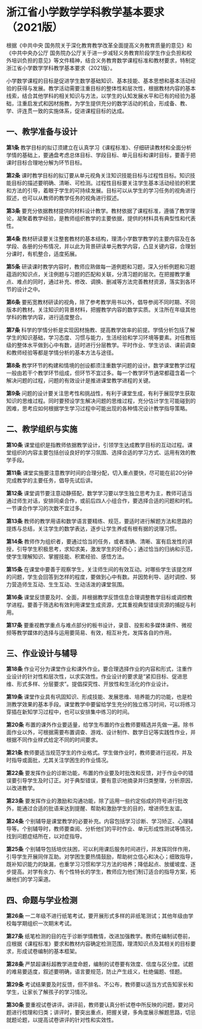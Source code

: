 # 浙江省小学数学学科教学基本要求（2021版）

根据《中共中央 国务院关于深化教育教学改革全面提高义务教育质量的意见》和《中共中央办公厅 国务院办公厅关于进一步减轻义务教育阶段学生作业负担和校外培训负担的意见》等文件精神，结合义务教育数学课程标准和教材要求，特制定浙江省小学数学学科教学基本要求（2021版）。

小学数学课程的目标是促进学生数学基础知识、基本技能、基本思想和基本活动经验的获得与发展。教学活动需要注重目标的整体性和层次性，根据教材内容的基本线索，结合其他学科的相关知识与方法，以学生的认知发展水平和已有的经验为基础，注重启发式和因材施教，为学生提供充分的数学活动的机会，形成备、教、学、评连贯一致的实施体系，促进课程目标的达成。

## 一、教学准备与设计

**第1条**  教学目标的拟订须建立在认真学习《课程标准》、仔细研读教材和全面分析学情的基础上，要通盘考虑总体目标、学段目标、单元目标和课时目标，要善于把课时目标合理地分解为环节目标。

**第2条**  课时教学目标的拟订要从单元视角关注知识技能目标与过程性目标。知识技能目标的描述要明确、清晰、可检测。过程性目标要关注学生基本活动经验的积累和方法的引导，着眼于学生的可持续发展。目标可以从学生的学习任务的视角进行叙述，也可以从教师的教学任务的视角进行叙述。

**第3条**  要充分依据教材提供的材料设计教学。教材依据了课程标准，遵循了教学理论，凝聚着教学经验，是教师组织教学的主要依据，提供的材料具有典型性和代表性。

**第4条**  教材研读要关注整套教材的基本结构，理清小学数学教学的主要内容及在各学段、各册的分布情况，并以此为背景研读单元教学内容，凸显关键内容，合理划分课时，有机整合，适度拓展。

**第5条**  研读课时教学内容时，教师应熟做每一道例题和习题，深入分析例题和习题蕴涵的知识点，关注例题与习题的匹配和关联，分清习题的层次。在把握教学重点、难点的同时，通过补充、修改、调换、删减等方法完善教材资源，落实到各环节的设计之中。

**第6条**  要拓宽教材研读的视角，除了参考教学用书以外，倡导参阅不同时期、不同版本的教材。关注知识的背景材料，把握教学内容的数学实质。关注所在年级其他学科的教学内容，进行适度整合。

**第7条**  科学的学情分析是实现因材施教、提高教学效率的前提。学情分析包括了解学生的知识基础，学习态度、习惯与能力，生活经验和学习环境等要素。对任教班级的整体水平做到心中有数，适时进行分层教学。平时作业、学生访谈、课前调查和教师经验等都是学情分析的基本方法与途径。

**第8条**  教学环节的构建和情境的创设都须注重数学问题的设计。数学课堂教学过程一般由若干个教学环节组成，但环节不宜过多。每一个教学环节通常都蕴含着一个解决问题的过程，问题的有效设计是推进课堂教学进程的关键。

**第9条**  问题的设计要关注思考性和挑战性，有利于课堂生成，有利于展现学生获取知识的思维过程。同时要预设学生解决问题的思维过程，充分估计学生可能碰到的困难，思考应如何根据学生学习过程中可能出现的各种情况设计教学指导策略。

## 二、教学组织与实施

**第10条**  课堂组织是指教师依据教学设计，引领学生达成教学目标的互动过程。课堂组织的内容主要包括创设良好的学习氛围、选择合适的学习方式、运用有效的教学手段。

**第11条**  课堂实施要注意教学时间的合理分配，切入重点要快，尽可能在前20分钟完成教学的主要任务，倡导先试后讲。

**第12条**  课堂调节要注意动静搭配，数学学习要以学生独立思考为主，教师可适当通过师生对话，安排同桌合作，或前后四人小组合作，要选择合适的问题和时机。一节课合作学习的次数不宜过多。

**第13条**  教师的教学用语和数学语言要精练、规范，要适时进行解题方法和思路的提炼与总结，关注学生的数学表达，逐步让学生养成有根有据的说理习惯。

**第14条**  教师作为组织者，要通过恰当的任务，或者准确、清晰、富有启发性的讲授，引导学生积极思考，求知求美，激发学生的好奇心；通过恰当的归纳和示范，使学生理解知识、掌握技能、积累经验、感悟方法。

**第15条**  在课堂中要善于观察学生，关注师生间的有效互动。对哪些学生该提怎样的问题，学生会回答到怎样的程度，要做到心中有数。并因势利导、适时调控、努力营造师生互动、生生互动、生动活泼的课堂氛围。

**第16条**  课堂反馈要及时、全面，并根据教学反馈信息合理调整教学目标或调控教学进程。要善于筛选和有效利用课堂生成资源，尤其重视典型错误资源的捕捉与利用。

**第17条**  要重视教学重点与难点部分的板书设计，录音、投影和多媒体课件、微视频等教学媒体的选择与运用要简易、有效，相互补充，发挥各自的作用。

## 三、作业设计与辅导

**第18条**  作业可分为课堂作业和课外作业。要合理选择作业的内容和形式，注重作业设计的针对性和层次性，以求实效性。作业设计的要求是“紧扣目标、促进思维、形式多样、分层要求”。提倡探究性、开放性和生活化的作业设计。

**第19条**  课堂作业具有巩固知识、形成技能、发展思维、培养能力的功能，也是检测教学效果的基本手段。课堂教学中要留给学生充分的独立练习时间，可以将练习穿插在新知学习过程中，也可以安排集中练习的时间。

**第20条**  布置的课外作业要适量，给学生布置的作业教师要精选并先做一遍。除书面作业以外，可根据需要布置调查、游戏、设计制作、数学日记等实践性作业，并根据不同作业样式给定不同的时间要求。

**第21条**  教师要适当规范学生的作业格式。学生做作业时，教师要进行巡视，并及时指导或面批，尤其关注学困生的作业情况。

**第22条**  要发挥作业的诊断功能，布置的作业要及时批改和反馈，对于作业中的错误要引导学生及时订正。对于典型错误，要有意识地摘录并归类整理，分析原因，以改进教学。

**第23条**  要发挥作业的激励和沟通功能，除了运用一些约定俗成的符号进行批改外，能通过合适的批语来达到提醒、帮助和激励学生的目的，增进师生友谊。

**第24条**  个别辅导是课堂教学的必要补充。内容包括学习诊断、学习矫正、心理辅导等。个别辅导时，教师要查阅、分析他们的平时作业、单元形成性测试等情况，找到问题症结所在，以对症指导。

**第25条**  个别辅导包括培优扶困，可以利用课后服务时间进行，并发挥同伴作用，引导学生开展同伴互助。对学困生要热情鼓励，帮助树立信心和决心；细致指导，既补知识能力的缺漏，也重学习习惯和学习方法的培养；降低起点、放缓坡度、逐步提高。对学有余力、有个性特长的学生，教师应为他们制订适合的指导方案，拓展他们的学习渠道。

## 四、命题与学业检测

**第26条**  一二年级不进行纸笔考试，要开展形式多样的非纸笔测试；其他年级由学校每学期组织一次期末考试。

**第27条**  纸笔检测的目的在于诊断学情教情，改进加强教学。教师在编制试卷前，应根据《课程标准》要求和教材内容确定检测范围，理清知识点及其相关的目标要求，形成试卷编制的基本框架。

**第28条**  严禁超课标超教学进度命题，编制的试卷要有效度、信度与区分度。试题的难易要适度，叙述要明确，语言要规范，防止产生歧义，杜绝偏题、怪题。

**第29条**  考试结果要及时反馈，但不排名、不公布，教师要以适当方式告知家长和学生，让家长了解孩子的学习情况。

**第30条**  要重视试卷讲评。讲评前，教师要认真分析试卷中所反映的问题，要对问题进行梳理和归类；讲评时，要突出重点，把握关键，多角度展示解题思路，切忌就题论题，以提高试卷讲评的针对性和实效性。